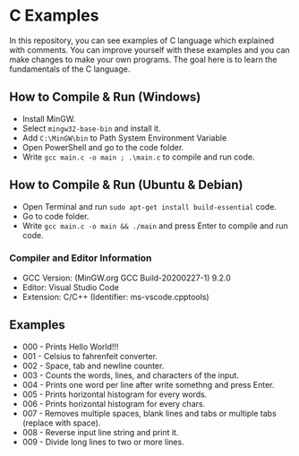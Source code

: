 # C Examples
In this repository, you can see examples of C language which explained with comments. You can improve yourself with these examples and you can make changes to make your own programs. The goal here is to learn the fundamentals of the C language.

## How to Compile & Run (Windows)
- Install MinGW.
- Select `mingw32-base-bin` and install it.
- Add `C:\MinGW\bin` to Path System Environment Variable
- Open PowerShell and go to the code folder.
- Write `gcc main.c -o main ; .\main.c` to compile and run code.

## How to Compile & Run (Ubuntu & Debian)
- Open Terminal and run `sudo apt-get install build-essential` code.
- Go to code folder.
- Write `gcc main.c -o main && ./main` and press Enter to compile and run code.

### Compiler and Editor Information
- GCC Version: (MinGW.org GCC Build-20200227-1) 9.2.0
- Editor: Visual Studio Code
- Extension: C/C++ (Identifier: ms-vscode.cpptools)

## Examples
- 000 - Prints Hello World!!!
- 001 - Celsius to fahrenfeit converter.
- 002 - Space, tab and newline counter.
- 003 - Counts the words, lines, and characters of the input.
- 004 - Prints one word per line after write somethng and press Enter.
- 005 - Prints horizontal histogram for every words.
- 006 - Prints horizontal histogram for every chars.
- 007 - Removes multiple spaces, blank lines and tabs or multiple tabs (replace with space).
- 008 - Reverse input line string and print it.
- 009 - Divide long lines to two or more lines.
